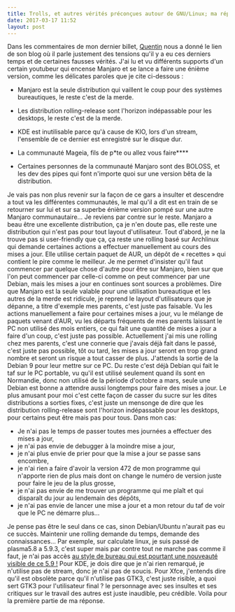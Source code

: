```yaml
---
title: Trolls, et autres vérités préconçues autour de GNU/Linux; ma réponse #1
date: 2017-03-17 11:52
layout: post
---
```


Dans les commentaires de mon dernier billet,
[Quentin](https://quentin.demouliere.eu/) nous a donné le lien de son
blog où il parle justement des tensions qu'il y a eu ces derniers temps
et de certaines fausses vérités. J'ai lu et vu différents supports d'un
certain youtubeur qui encense Manjaro et se lance a faire une énième
version, comme les délicates paroles que je cite ci-dessous :  
<!--more-->

-   Manjaro est la seule distribution qui vaillent le coup pour des
    systèmes bureautiques, le reste c'est de la merde.

<!-- -->

-   Les distribution rolling-release sont l'horizon indépassable pour
    les desktops, le reste c'est de la merde.

-   KDE est inutilisable parce qu'à cause de KIO, lors d'un stream,
    l'ensemble de ce dernier est enregistré sur le disque dur.

-   La communauté Mageia, fils de p\*te ou allez vous faire\*\*\*\*

-   Certaines personnes de la communauté Manjaro sont des BOLOSS, et les
    dev des pipes qui font n'importe quoi sur une version bêta de
    la distribution.

Je vais pas non plus revenir sur la façon de ce gars a insulter et
descendre a tout va les différentes communautés, le mal qu'il a dit est
en train de se retourner sur lui et sur sa superbe énième version pompé
sur une autre Manjaro communautaire… Je reviens par contre sur le reste.
Manjaro a beau être une excellente distribution, ça je n'en doute pas,
elle reste une distribution qui n'est pas pour tout layout d'utilisateur.
Tout d'abord, je ne la trouve pas si user-friendly que ça, ça reste une
rolling basé sur Archlinux qui demande certaines actions a effectuer
manuellement au cours des mises a jour. Elle utilise certain paquet de
AUR, un dépôt de « recettes » qui contient le pire comme le meilleur. Je
me permet d'insister qu'il faut commencer par quelque chose d'autre pour
être sur Manjaro, bien sur que l'on peut commencer par celle-ci comme on
peut commencer par une Debian, mais les mises a jour en continues sont
sources a problèmes. Dire que Manjaro est la seule valable pour une
utilisation bureautique et les autres de la merde est ridicule, je
reprend le layout d'utilisateurs que je dépanne, a titre d'exemple mes
parents, c'est juste pas faisable. Vu les actions manuellement a faire
pour certaines mises a jour, vu le mélange de paquets venant d'AUR, vu
les départs fréquents de mes parents laissant le PC non utilisé des mois
entiers, ce qui fait une quantité de mises a jour a faire d'un coup,
c'est juste pas possible. Actuellement j'ai mis une rolling chez mes
parents, c'est une connerie que j'avais déjà fait dans le passé, c'est
juste pas possible, tôt ou tard, les mises a jour seront en trop grand
nombre et seront un risque a tout casser de plus. J'attends la sortie de
la Debian 9 pour leur mettre sur ce PC. Du reste c'est déjà Debian qui
fait le taf sur le PC portable, vu qu'il est utilisé seulement quand ils
sont en Normandie, donc non utilisé de la période d'octobre a mars,
seule une Debian est bonne a attendre aussi longtemps pour faire des
mises a jour. Le plus amusant pour moi c'est cette façon de casser du
sucre sur les dites distributions a sorties fixes, c'est juste un
mensonge de dire que les distribution rolling-release sont l'horizon
indépassable pour les desktops, pour certains peut être mais pas pour
tous. Dans mon cas:

-   Je n'ai pas le temps de passer toutes mes journées a effectuer des
    mises a jour,
-   je n'ai pas envie de debugger à la moindre mise a jour,
-   je n'ai plus envie de prier pour que la mise a jour se passe sans
    encombre,
-   je n'ai rien a faire d'avoir la version 472 de mon programme qui
    n'apporte rien de plus mais dont on change le numéro de version
    juste pour faire le jeu de la plus grosse,
-   je n'ai pas envie de me trouver un programme qui me plaît et qui
    disparaît du jour au lendemain des dépôts,
-   je n'ai pas envie de lancer une mise a jour et a mon retour du taf
    de voir que le PC ne démarre plus…

Je pense pas être le seul dans ce cas, sinon Debian/Ubuntu n'aurait pas
eu ce succès. Maintenir une rolling demande du temps, demande des
connaissances… Par exemple, sur calculate linux, je suis passé de
plasma5.8 a 5.9.3, c'est super mais par contre tout ne marche pas comme
il faut, je n'ai pas accès [au style de bureau qui est pourtant une
nouveauté visible de ce
5.9 !](https://www.linuxtricks.fr/news/10-logiciels-libres/286-nouveautes-kde-5-9-on-pourra-personnaliser-facilement-ses-tableaux-de-bord/)
Pour KDE, je dois dire que je n'ai rien remarqué, je n'utilise pas de
stream, donc je n'ai pas de soucis. Pour Xfce, j'entends dire qu'il est
obsolète parce qu'il n'utilise pas GTK3, c'est juste risible, a quoi
sert GTK3 pour l'utilisateur final ? <span dir="ltr">le personnage avec
ses insultes et ses critiques sur le travail des autres est juste
inaudible, peu crédible.</span> Voila pour la première partie de ma
réponse.  
